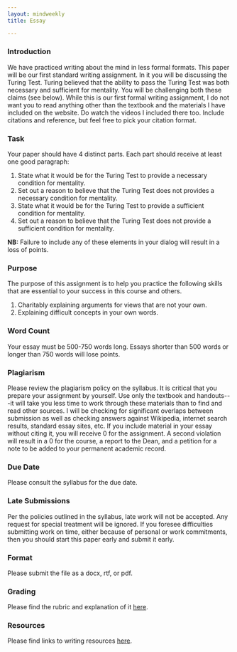 ```yaml
---
layout: mindweekly
title: Essay

---
```

### Introduction

We have practiced writing about the mind in less formal formats. This paper will be our first standard writing assignment. In it you will be discussing the Turing Test. Turing believed that the ability to pass the Turing Test was both necessary and sufficient for mentality. You will be challenging both these claims (see below). While this is our first formal writing assignment, I do not want you to read anything other than the textbook and the materials I have included on the website. Do watch the videos I included there too. Include citations and reference, but feel free to pick your citation format.  

### Task

Your paper should have 4 distinct parts. Each part should receive at least one good paragraph: 

1. State what it would be for the Turing Test to provide a necessary condition for mentality. 
2. Set out a reason to believe that the Turing Test does not provides a necessary condition for mentality.
3. State what it would be for the Turing Test to provide a sufficient condition for mentality. 
4. Set out a reason to believe that the Turing Test does not provide a sufficient condition for mentality. 
	   

**NB:** Failure to include any of these elements in your dialog will result in a loss of points. 


### Purpose 

The purpose of this assignment is to help you practice the following skills that are essential to your success in this course and others. 

1. 	Charitably explaining arguments for views that are not your own.  
1.  Explaining difficult concepts in your own words. 

### Word Count

Your essay must be 500-750 words long. Essays shorter than 500 words or longer than 750 words will lose points.



### Plagiarism

Please review the plagiarism policy on the syllabus. It is critical that you prepare your assignment by yourself. Use only the textbook and handouts---it will take you less time to work through these materials than to find and read other sources. I will be checking for significant overlaps between submission as well as checking answers against Wikipedia, internet search results, standard essay sites, etc. If you include material in your essay without citing it, you will receive 0 for the assignment. A second violation will result in a 0 for the course, a report to the Dean, and a petition for a note to be added to your permanent academic record. 

### Due Date
Please consult the syllabus for the due date.

### Late Submissions

Per the policies outlined in the syllabus, late work will not be accepted. Any request for special treatment will be ignored. If you foresee difficulties submitting work on time, either because of personal or work commitments, then you should start this paper early and submit it early. 

### Format
Please submit the file as a docx, rtf, or pdf. 

### Grading
Please find the rubric and explanation of it [here](/Teaching/Grading/).

### Resources
Please find links to writing resources [here](/Teaching/Resources/).








